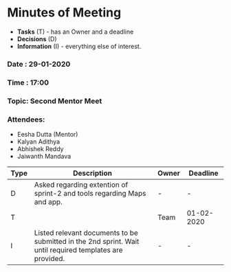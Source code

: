 # Minutes of Meeting

* **Tasks** (T) - has an Owner and a deadline
* **Decisions** (D)
* **Information** (I) - everything else of interest.
 
### Date : 29-01-2020
### Time : 17:00
### Topic: Second Mentor Meet
### Attendees: 
* Eesha Dutta (Mentor)
* Kalyan Adithya
* Abhishek Reddy
* Jaiwanth Mandava 

Type | Description | Owner | Deadline
---- | ---- | ---- | ----
D | Asked regarding extention of sprint-2 and tools regarding Maps and app.| - | -
T | | Team | 01-02-2020
I | Listed relevant documents to be submitted in the 2nd sprint. Wait until required templates are provided. | - | - 
